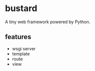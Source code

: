 # bustard

A tiny web framework powered by Python.


## features

* wsgi server
* template
* route
* view

